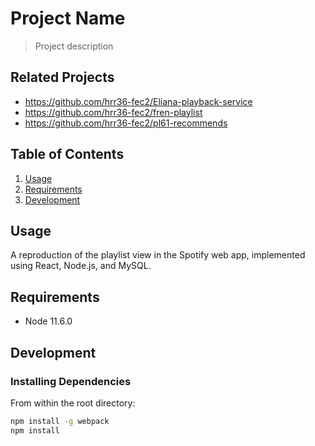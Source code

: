 # Project Name

> Project description

## Related Projects

  - https://github.com/hrr36-fec2/Eliana-playback-service
  - https://github.com/hrr36-fec2/fren-playlist
  - https://github.com/hrr36-fec2/pl61-recommends

## Table of Contents

1. [Usage](#Usage)
1. [Requirements](#requirements)
1. [Development](#development)

## Usage

A reproduction of the playlist view in the Spotify web app, implemented using React, Node.js, and MySQL.

## Requirements

- Node 11.6.0

## Development

### Installing Dependencies

From within the root directory:

```sh
npm install -g webpack
npm install
```

